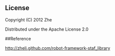 ## License

Copyright (C) 2012 Zhe

Distributed under the Apache License 2.0

##Reference 

http://zheli.github.com/robot-framework-staf_library
